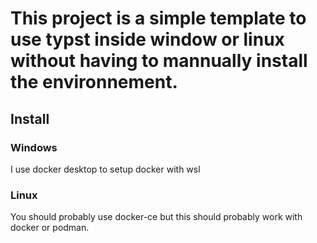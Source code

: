 # This project is a simple template to use typst inside window or linux without having to mannually install the environnement.
## Install
### Windows
I use docker desktop to setup docker with wsl
### Linux
You should probably use docker-ce but this should probably work with docker or podman.